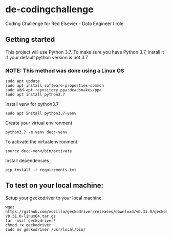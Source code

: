 # de-codingchallenge
Coding Challenge for Red Elsevier - Data Engineer I role

## Getting started
This project will use Python 3.7. To make sure you have Python 3.7, install it if your default python version is not 3.7
### NOTE: This method was done using a Linux OS
```
sudo apt update
sudo apt install software-properties-common
sudo add-apt-repository ppa:deadsnakes/ppa
sudo apt install python3.7
```

Install venv for python3.7
```
sudo apt install python3.7-venv
```

Create your virtual environment
```
python3.7 -m venv decc-venv
```

To activate the virtualenvironment
```
source decc-venv/bin/activate
```

Install dependencies
```
pip install -r requirements.txt
```

## To test on your local machine:
Setup your geckodriver to your local machine.
```
wget https://github.com/mozilla/geckodriver/releases/download/v0.31.0/geckodriver-v0.31.0-linux64.tar.gz
tar -xvzf geckodriver*
chmod +x geckodriver
sudo mv geckodriver /usr/local/bin/
```
